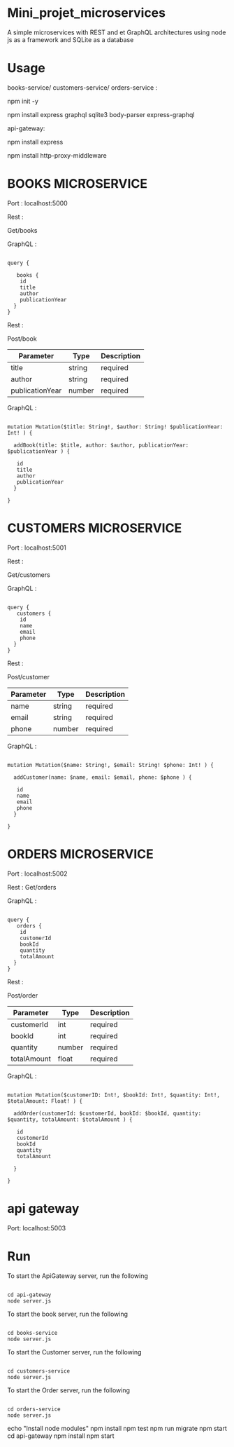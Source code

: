 # Mini_projet_microservices
A simple microservices with REST and et GraphQL architectures using node js as a framework and SQLite as a database
# Usage
books-service/ customers-service/ orders-service :

npm init -y

npm install express graphql sqlite3 body-parser express-graphql

api-gateway:

npm install express

npm install http-proxy-middleware

# BOOKS MICROSERVICE 

Port : localhost:5000

Rest :

Get/books


GraphQL :

```

query {

   books {
    id
    title
    author
    publicationYear
  }
}

```

Rest : 

Post/book

| Parameter | Type | Description |
| -------------- | -------------- | -------------- |
| title | string | required |
| author | string | required |
| publicationYear | number | required |




GraphQL : 

```

mutation Mutation($title: String!, $author: String! $publicationYear: Int! ) {

  addBook(title: $title, author: $author, publicationYear: $publicationYear ) {
    
   id
   title    
   author    
   publicationYear
  }
  
}

```

# CUSTOMERS MICROSERVICE 

Port : localhost:5001

Rest :

Get/customers

GraphQL :

```

query {
   customers {
    id
    name
    email
    phone
  }
}

```

Rest : 

Post/customer

| Parameter | Type | Description |
| -------------- | -------------- | -------------- |
| name | string | required |
| email | string | required |
| phone | number | required |


GraphQL : 

```

mutation Mutation($name: String!, $email: String! $phone: Int! ) {

  addCustomer(name: $name, email: $email, phone: $phone ) {
    
   id
   name    
   email    
   phone
  }
  
}

```

# ORDERS MICROSERVICE 

Port : localhost:5002

Rest : 
Get/orders

GraphQL : 

```

query {
   orders {
    id
    customerId
    bookId
    quantity
    totalAmount
  }
}

```

Rest :

Post/order

| Parameter | Type | Description |
| -------------- | -------------- | -------------- |
| customerId | int | required |
| bookId | int | required |
| quantity | number | required |
| totalAmount | float | required |

GraphQL : 

```

mutation Mutation($customerID: Int!, $bookId: Int!, $quantity: Int!, $totalAmount: Float! ) {

  addOrder(customerId: $customerId, bookId: $bookId, quantity: $quantity, totalAmount: $totalAmount ) {
    
   id
   customerId    
   bookId    
   quantity
   totalAmount
   
  }
  
}

```

# api gateway

Port: localhost:5003

# Run

To start the ApiGateway server, run the following

```

cd api-gateway
node server.js

```

To start the book server, run the following

```

cd books-service
node server.js

```

To start the Customer server, run the following

```

cd customers-service
node server.js

```

To start the Order server, run the following

```

cd orders-service
node server.js

```


echo "Install node modules"
npm install
npm test
npm run migrate
npm start
cd api-gateway
npm install
npm start





























